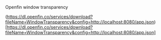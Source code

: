 Openfin window transparency

(https://dl.openfin.co/services/download?fileName=WindowTransparency&config=http://localhost:8080/app.json)[https://dl.openfin.co/services/download?fileName=WindowTransparency&config=http://localhost:8080/app.json]
